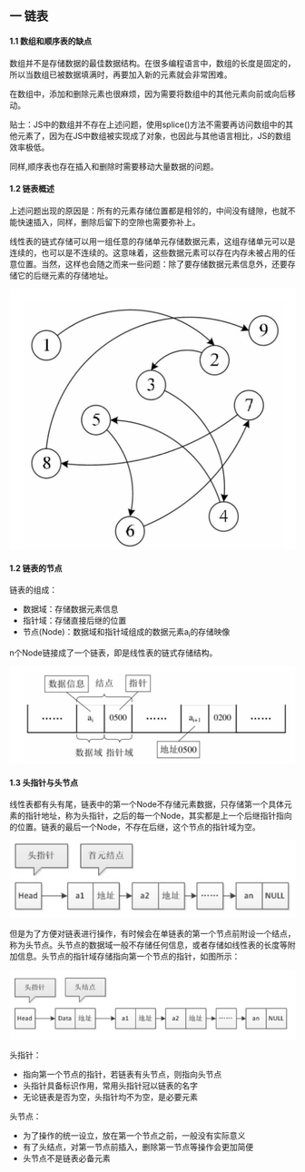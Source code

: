 ## 一 链表

#### 1.1 数组和顺序表的缺点

数组并不是存储数据的最佳数据结构。在很多编程语言中，数组的长度是固定的，所以当数组已被数据填满时，再要加入新的元素就会非常困难。  

在数组中，添加和删除元素也很麻烦，因为需要将数组中的其他元素向前或向后移动。   

贴士：JS中的数组并不存在上述问题，使用splice()方法不需要再访问数组中的其他元素了，因为在JS中数组被实现成了对象，也因此与其他语言相比，JS的数组效率极低。

同样,顺序表也存在插入和删除时需要移动大量数据的问题。  

#### 1.2 链表概述  

上述问题出现的原因是：所有的元素存储位置都是相邻的，中间没有缝隙，也就不能快速插入，同样，删除后留下的空隙也需要弥补上。  

线性表的链式存储可以用一组任意的存储单元存储数据元素，这组存储单元可以是连续的，也可以是不连续的。这意味着，这些数据元素可以存在内存未被占用的任意位置。当然，这样也会随之而来一些问题：除了要存储数据元素信息外，还要存储它的后继元素的存储地址。  

![](../images/Algorithm/linkedlist-1.png)  

#### 1.2 链表的节点

链表的组成：
- 数据域：存储数据元素信息
- 指针域：存储直接后继的位置
- 节点(Node)：数据域和指针域组成的数据元素a<sub>i</sub>的存储映像

n个Node链接成了一个链表，即是线性表的链式存储结构。  

![](../images/Algorithm/linkedlist-2.png)  

#### 1.3 头指针与头节点

线性表都有头有尾，链表中的第一个Node不存储元素数据，只存储第一个具体元素的指针地址，称为头指针，之后的每一个Node，其实都是上一个后继指针指向的位置。链表的最后一个Node，不存在后继，这个节点的指针域为空。   

![](../images/Algorithm/linkedlist-3.png)  


但是为了方便对链表进行操作，有时候会在单链表的第一个节点前附设一个结点，称为头节点。头节点的数据域一般不存储任何信息，或者存储如线性表的长度等附加信息。头节点的指针域存储指向第一个节点的指针，如图所示：   

![](../images/Algorithm/linkedlist-4.png)  
  

头指针：
- 指向第一个节点的指针，若链表有头节点，则指向头节点
- 头指针具备标识作用，常用头指针冠以链表的名字
- 无论链表是否为空，头指针均不为空，是必要元素

头节点：
- 为了操作的统一设立，放在第一个节点之前，一般没有实际意义
- 有了头结点，对第一节点前插入，删除第一节点等操作会更加简便
- 头节点不是链表必备元素 